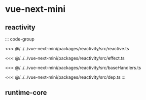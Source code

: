 # vue-next-mini

## reactivity

::: code-group

<<< @/../../vue-next-mini/packages/reactivity/src/reactive.ts

<<< @/../../vue-next-mini/packages/reactivity/src/effect.ts

<<< @/../../vue-next-mini/packages/reactivity/src/baseHandlers.ts

<<< @/../../vue-next-mini/packages/reactivity/src/dep.ts
:::

## runtime-core
